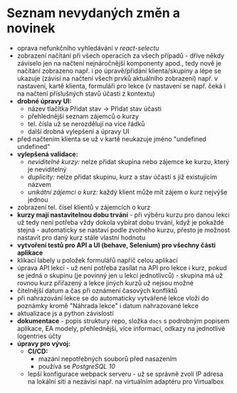 # Seznam nevydaných změn a novinek
* oprava nefunkčního vyhledávání v *react-selectu*
* zobrazení načítání při všech operacích za všech případů - dříve někdy záviselo jen na načtení nejnáročnější komponenty 
 apod., tedy nově je načítání  zobrazeno např. i po úpravě/přidání klienta/skupiny a
 lépe se ukazuje (závisí na načtení všech prvků aktuálního zobrazení) např. v nastavení,
 kartě klienta, formuláři pro lekce (v nastavení se např. čeká i na načtení příslušných stavů účasti z kontextu)
* **drobné úpravy UI:**
    * název tlačítka Přidat stav -> Přidat stav účasti
    * přehlednější seznam zájemců o kurzy
    * tel. čísla už se nerozdělují na více řádků
    * další drobná vylepšení a úpravy UI
* před načtením klienta se už v kartě neukazuje jméno "undefined undefined"
* **vylepšená validace:**
    * *neviditelné kurzy:* nelze přidat skupina nebo zájemce ke kurzu, který je neviditelný
    * *duplicity:* nelze přidat skupinu, kurz a stav účasti s již existujícím názvem
    * *unikátní zájemci o kurz:* každý klient může mít zájem o kurz nejvýše jednou
* zobrazení tel. čísel klientů v zájemcích o kurz
* **kurzy mají nastavitelnou dobu trvání** - při výběru kurzu pro danou lekci už tedy není potřeba vždy dokola vybírat
 dobu trvání, když je pokaždé stejná - automaticky se nastaví podle zvolného kurzu, přesto je možnost nastavit 
 pro daný kurz stále vlastní hodnotu
* **vytvoření testů pro API a UI (behave, Selenium) pro všechny části aplikace**
* klikací labely u položek formulářů napříč celou aplikací
* úprava API lekcí - už není potřeba zasílat na API pro lekce i kurz, pokud se jedná o skupinu (je povinný jen u lekcí jednotlivců) - 
 skupina má už rovnou kurz přiřazený a lekce jiných kurzů už nejsou možné
* čitelnější datum a čas při oznámení časových konfliktů
* při nahrazování lekce se do automaticky vytvářené lekce vloží do poznámky kromě "Náhrada lekce" i datum nahrazované lekce
* aktualizace js a python závislostí
* **dokumentace** - popis struktury repo, složka `docs` s podrobným popisem aplikace, EA modely, přehlednější, více
 informací, odkazy na jednotlivé logentries účty
* **úpravy pro vývoj:**
    * **CI/CD:**
        * mazání nepotřebných souborů před nasazením
        * používá se *PostgreSQL 10*
    * lepší konfigurace webpack serveru - už se správně zvolí IP adresa na lokální síti a nezávisí např. na 
     virtuálním adaptéru pro Virtualbox
